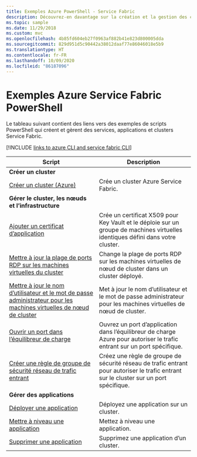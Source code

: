 ```yaml
---
title: Exemples Azure PowerShell - Service Fabric
description: Découvrez-en davantage sur la création et la gestion des clusters, applications et services Azure Service Fabric à l’aide de PowerShell.
ms.topic: sample
ms.date: 11/29/2018
ms.custom: mvc
ms.openlocfilehash: 4b85fd604eb27f0963af882b41e823d800005dda
ms.sourcegitcommit: 829d951d5c90442a38012daaf77e86046018e5b9
ms.translationtype: HT
ms.contentlocale: fr-FR
ms.lasthandoff: 10/09/2020
ms.locfileid: "86187096"
---
```

# <a name="azure-service-fabric-powershell-samples"></a>Exemples Azure Service Fabric PowerShell

Le tableau suivant contient des liens vers des exemples de scripts PowerShell qui créent et gèrent des services, applications et clusters Service Fabric.

[!INCLUDE [links to azure CLI and service fabric CLI](../../includes/service-fabric-powershell.md)]

| Script | Description |
|-|-|
| **Créer un cluster** ||
| [Créer un cluster (Azure)](./scripts/service-fabric-powershell-create-secure-cluster-cert.md)| Crée un cluster Azure Service Fabric. |
| **Gérer le cluster, les nœuds et l’infrastructure** ||
| [Ajouter un certificat d’application](./scripts/service-fabric-powershell-add-application-certificate.md)| Crée un certificat X509 pour Key Vault et le déploie sur un groupe de machines virtuelles identiques défini dans votre cluster. |
| [Mettre à jour la plage de ports RDP sur les machines virtuelles du cluster](./scripts/service-fabric-powershell-change-rdp-port-range.md)|Change la plage de ports RDP sur les machines virtuelles de nœud de cluster dans un cluster déployé.|
| [Mettre à jour le nom d’utilisateur et le mot de passe administrateur pour les machines virtuelles de nœud de cluster](./scripts/service-fabric-powershell-change-rdp-user-and-pw.md) | Met à jour le nom d’utilisateur et le mot de passe administrateur pour les machines virtuelles de nœud de cluster. |
| [Ouvrir un port dans l’équilibreur de charge](./scripts/service-fabric-powershell-open-port-in-load-balancer.md) | Ouvrez un port d’application dans l’équilibreur de charge Azure pour autoriser le trafic entrant sur un port spécifique. |
| [Créer une règle de groupe de sécurité réseau de trafic entrant](./scripts/service-fabric-powershell-add-nsg-rule.md) | Créez une règle de groupe de sécurité réseau de trafic entrant pour autoriser le trafic entrant sur le cluster sur un port spécifique. |
| **Gérer des applications** ||
| [Déployer une application](./scripts/service-fabric-powershell-deploy-application.md)| Déployez une application sur un cluster.|
| [Mettre à niveau une application](./scripts/service-fabric-powershell-upgrade-application.md)| Mettez à niveau une application.|
| [Supprimer une application](./scripts/service-fabric-powershell-remove-application.md)| Supprimez une application d’un cluster.|

